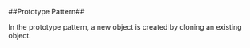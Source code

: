 ##Prototype Pattern##

In the prototype pattern, a new object is created by cloning an existing object.